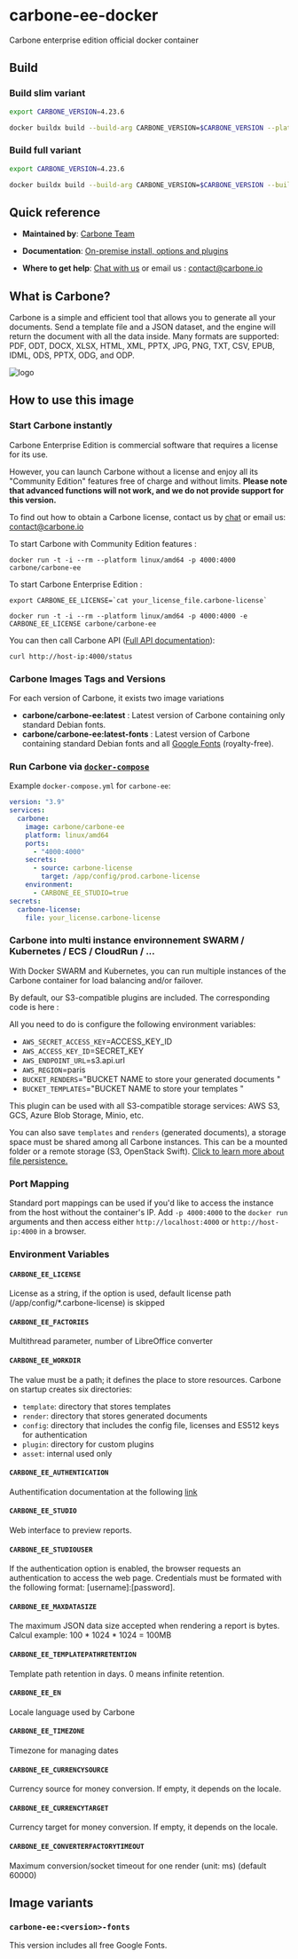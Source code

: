 # carbone-ee-docker
Carbone enterprise edition official docker container

## Build

### Build slim variant
```bash
export CARBONE_VERSION=4.23.6

docker buildx build --build-arg CARBONE_VERSION=$CARBONE_VERSION --platform linux/arm64/v8,linux/amd64 --tag carbone/carbone-ee:$CARBONE_VERSION-slim --attest type=provenance,mode=max --sbom=true ./DockerFile-slim
```

### Build full variant
```bash
export CARBONE_VERSION=4.23.6

docker buildx build --build-arg CARBONE_VERSION=$CARBONE_VERSION --build-arg LO_VERSION=24.8.2.1 --platform linux/arm64/v8,linux/amd64 --tag carbone/carbone-ee:$CARBONE_VERSION --attest type=provenance,mode=max --sbom=true ./DockerFile-slim
```

## Quick reference

- 	**Maintained by**:  [Carbone Team](https://carbone.io)

- 	**Documentation**: [On-premise install, options and plugins](https://carbone.io/on-premise.html)

-	**Where to get help**:  [Chat with us](https://go.crisp.chat/chat/embed/?website_id=189afeb5-0aef-4ca8-9b66-4f7951fc7d34) or email us : contact@carbone.io

## What is Carbone?

Carbone is a simple and efficient tool that allows you to generate all your documents.
Send a template file and a JSON dataset, and the engine will return the document with all the data inside. Many formats are supported: PDF, ODT, DOCX, XLSX, HTML, XML, PPTX, JPG, PNG, TXT, CSV, EPUB, IDML, ODS, PPTX, ODG, and ODP.

![logo](https://carbone.io/img/carbone_icon_v3_github.png)

## How to use this image

### Start Carbone instantly

Carbone Enterprise Edition is commercial software that requires a license for its use.

However, you can launch Carbone without a license and enjoy all its "Community Edition" features free of charge and without limits.
**Please note that advanced functions will not work, and we do not provide support for this version.**

To find out how to obtain a Carbone license, contact us by [chat](https://go.crisp.chat/chat/embed/?website_id=189afeb5-0aef-4ca8-9b66-4f7951fc7d34) or email us: contact@carbone.io

To start Carbone with Community Edition features : 
```console
docker run -t -i --rm --platform linux/amd64 -p 4000:4000 carbone/carbone-ee
```

To start Carbone Enterprise Edition : 
```console
export CARBONE_EE_LICENSE=`cat your_license_file.carbone-license`

docker run -t -i --rm --platform linux/amd64 -p 4000:4000 -e CARBONE_EE_LICENSE carbone/carbone-ee
```

You can then call Carbone API ([Full API documentation](https://carbone.io/api-reference.html#carbone-cloud-api)): 
```console
curl http://host-ip:4000/status
```
### Carbone Images Tags and Versions

For each version of Carbone, it exists two image variations
- **carbone/carbone-ee:latest** : Latest version of Carbone containing only standard Debian fonts.
- **carbone/carbone-ee:latest-fonts** : Latest version of Carbone containing standard Debian fonts and all [Google Fonts](https://fonts.google.com) (royalty-free).

### Run Carbone via [`docker-compose`](https://github.com/docker/compose)

Example `docker-compose.yml` for `carbone-ee`:
```yaml
version: "3.9"
services:
  carbone:
    image: carbone/carbone-ee
    platform: linux/amd64
    ports:
      - "4000:4000"
    secrets:
      - source: carbone-license
        target: /app/config/prod.carbone-license
    environment:
      - CARBONE_EE_STUDIO=true
secrets:
  carbone-license:
    file: your_license.carbone-license
```

### Carbone into multi instance environnement SWARM / Kubernetes / ECS / CloudRun / ...

With Docker SWARM and Kubernetes, you can run multiple instances of the Carbone container for load balancing and/or failover. 

By default, our S3-compatible plugins are included. The corresponding code is here : 

All you need to do is configure the following environment variables: 
 - `AWS_SECRET_ACCESS_KEY`=ACCESS_KEY_ID
 - `AWS_ACCESS_KEY_ID`=SECRET_KEY
 - `AWS_ENDPOINT_URL`=s3.api.url
 - `AWS_REGION`=paris
 - `BUCKET_RENDERS`="BUCKET NAME to store your generated documents "
 - `BUCKET_TEMPLATES`="BUCKET NAME to store your templates "

This plugin can be used with all S3-compatible storage services: AWS S3, GCS, Azure Blob Storage, Minio, etc.


You can also save `templates` and `renders` (generated documents), a storage space must be shared among all Carbone instances. This can be a mounted folder or a remote storage (S3, OpenStack Swift). [Click to learn more about file persistence.](https://carbone.io/on-premise.html#server-storage-persistence)


### Port Mapping

Standard port mappings can be used if you'd like to access the instance from the host without the container's IP. Add `-p 4000:4000` to the `docker run` arguments and then access either `http://localhost:4000` or `http://host-ip:4000` in a browser.

### Environment Variables

#### `CARBONE_EE_LICENSE `

License as a string, if the option is used, default license path (/app/config/*.carbone-license) is skipped

#### `CARBONE_EE_FACTORIES`

Multithread parameter, number of LibreOffice converter

#### `CARBONE_EE_WORKDIR`

The value must be a path; it defines the place to store resources. Carbone on startup creates six directories:
- `template`: directory that stores templates
- `render`: directory that stores generated documents
- `config`: directory that includes the config file, licenses and ES512 keys for authentication
- `plugin`: directory for custom plugins
- `asset`: internal used only

#### `CARBONE_EE_AUTHENTICATION`

Authentification documentation at the following [link](https://carbone.io/on-premise.html#server-authentication)

#### `CARBONE_EE_STUDIO`

Web interface to preview reports.

#### `CARBONE_EE_STUDIOUSER`

If the authentication option is enabled, the browser requests an authentication to access the web page. Credentials must be formated with the following format: [username]:[password].

#### `CARBONE_EE_MAXDATASIZE`

The maximum JSON data size accepted when rendering a report is bytes. Calcul example: 100 * 1024 * 1024 = 100MB

#### `CARBONE_EE_TEMPLATEPATHRETENTION`

Template path retention in days. 0 means infinite retention.

#### `CARBONE_EE_EN`

Locale language used by Carbone

#### `CARBONE_EE_TIMEZONE`

Timezone for managing dates

#### `CARBONE_EE_CURRENCYSOURCE`

Currency source for money conversion. If empty, it depends on the locale.

#### `CARBONE_EE_CURRENCYTARGET`

Currency target for money conversion. If empty, it depends on the locale.

#### `CARBONE_EE_CONVERTERFACTORYTIMEOUT`

Maximum conversion/socket timeout for one render (unit: ms) (default 60000)

## Image variants

### ```carbone-ee:<version>-fonts```

This version includes all free Google Fonts.
